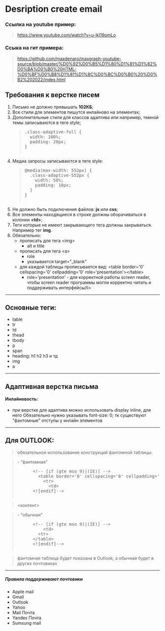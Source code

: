 # Desription create email

### Ссылка на youtube пример:
  <blockquote>
    <a href="https://www.youtube.com/watch?v=u-jkI19omLo">https://www.youtube.com/watch?v=u-jkI19omLo</a>
  </blockquote>

### Ссыка на гит примера:
  <blockquote>
     <a href="https://github.com/maxdenaro/maxgraph-youtube-source/blob/master/%D0%92%D0%B5%D1%80%D1%81%D1%82%D0%BA%D0%B0%20HTML-%D0%BF%D0%B8%D1%81%D1%8C%D0%BC%D0%B0%20%D0%B2%202022/index.html">https://github.com/maxdenaro/maxgraph-youtube-source/blob/master/%D0%92%D0%B5%D1%80%D1%81%D1%82%D0%BA%D0%B0%20HTML-%D0%BF%D0%B8%D1%81%D1%8C%D0%BC%D0%B0%20%D0%B2%202022/index.html</a>
  </blockquote>

## Требования к верстке писем
  <ol>
    <li>Письмо не должно превышать <b>102КБ</b>;</li>
    <li>Все стили для элементов пишутся инлайново на элементах;</li>
    <li>Дополнительные стили для классов адаптива или например, темной темы записываются в теге style;</li>
      <blockquote>
        <pre>
.class-adaptive-full {
  width: 100%;
  padding: 20px;
}
        </pre>
      </blockquote>
    <li>Медиа запросы записываются в теге style:
      <blockquote>
        <pre>
@media(max-width: 552px) {
  .class-adaptive-552px {
    width: 50%;
    padding: 10px;
  }
}
        </pre>
      </blockquote>
    </li>
    <li>Не должно быть подключения файлов: <b>js</b> или <b>css</b>;</li>
    <li>Все элементы находящиеся в строке должны оборачиваться в колонки <b>&lt;td&gt;</b>;</li>
    <li>Теги которые не имеют закрывающего тега должны закрываться. Например тег  <b>img</b>.</li>
    <li>
      Обязательно:
      <ul>
        <li>
          прописать для тега &lt;img&gt;
          <ul>
            <li>alt и title</li>
          </ul>
        </li>
      </ul>
      <ul>
        <li>
          прописать для тега &lt;a&gt;
          <ul>
            <li>role</li>
            <li>указывается target="_blank"</li>
          </ul>
        </li>
      </ul>
      <ul>
        <li>
          для каждой таблицы прописывается вид:
          &lt;table border='0' cellspacing='0' cellpadding='0' role='presentation'&gt;&lt;/table&gt;
          <ul>
            <li>role='presentation' - для корректной работы screen reader, чтобы screen reader программы могли корректно читать и поддерживать интерфейсы/li>
        </ul>
      </li>
  </ol>

  <hr>


## Основные теги:
  <ul>
    <li>table</li>
    <li>tr</li>
    <li>td</li>
    <li>thead</li>
    <li>tbody</li>
    <li>p</li>
    <li>span</li>
    <li>heading: h1 h2 h3 и тд</li>
    <li>img</li>
    <li>a</li>
  </ul>

  <hr>


## Адаптивная верстка письма
#### Инлайновость:
  <ul>
    <li>
      при верстке для адаптива можно использовать display inline, для него Обязательно нужно указывать font-size: 0; тк существуют "фантомные" отступы у инлайн элементов
    </li>
  </ul>

  <hr>

## Для OUTLOOK:
  <blockquote>
    обязательное использование конструкций фантомной таблицы:
  </blockquote>

  <blockquote>
    - "фантомная"
    <pre>
      &lt;!-- [if (gte mso 9)|(IE)] --&gt;
        &lt;table border='0' cellspacing='0' cellpadding='0' role='presentation'&gt;&lt;/table&gt;
          &lt;tr&gt;
            &lt;td&gt;
      &lt;![endif]--&gt;
    </pre>
  </blockquote>
  <blockquote>
    <контент>
  </blockquote>
  <blockquote>
    - "обычная"
    <pre>
      &lt;!-- [if (gte mso 9)|(IE)] --&gt;
          &lt;td&gt;
        &lt;tr&gt;
      &lt;/table&gt;
      &lt;![endif]--&gt
    </pre>
  </blockquote>
  <blockquote>
    фантомная таблица будет показана в Outlook, а обычная будет в других почтовиках
  </blockquote>

  <hr>

##### Правила поддерживают почтовики
  <ul>
    <li>
      Apple mail
    </li>
    <li>
      Gmail
    </li>
    <li>
      Outlook
    </li>
    <li>
      Yahoo
    </li>
    <li>
      Mail Почта
    </li>
    <li>
      Yandex Почта
    </li>
    <li>
      Sumsung mail
    </li>
  </ul>
